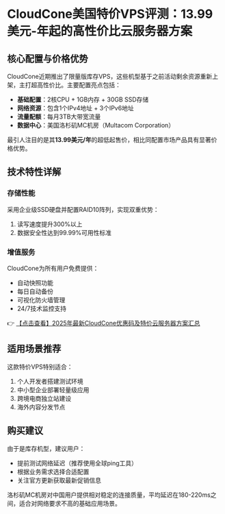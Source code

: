 # CloudCone美国特价VPS评测：13.99美元-年起的高性价比云服务器方案

## 核心配置与价格优势

CloudCone近期推出了限量版库存VPS，这些机型基于之前活动剩余资源重新上架，主打超高性价比。主要配置亮点包括：

- **基础配置**：2核CPU + 1GB内存 + 30GB SSD存储
- **网络资源**：包含1个IPv4地址 + 3个IPv6地址
- **流量配额**：每月3TB大带宽流量
- **数据中心**：美国洛杉矶MC机房（Multacom Corporation）

最引人注目的是其**13.99美元/年**的超低起售价，相比同配置市场产品具有显著价格优势。

## 技术特性详解

### 存储性能
采用企业级SSD硬盘并配置RAID10阵列，实现双重优势：
1. 读写速度提升300%以上
2. 数据安全性达到99.99%可用性标准

### 增值服务
CloudCone为所有用户免费提供：
- 自动快照功能
- 每日自动备份
- 可视化防火墙管理
- 24/7技术监控支持

👉 [【点击查看】2025年最新CloudCone优惠码及特价云服务器方案汇总](https://bit.ly/Cloudcone)

## 适用场景推荐
这款特价VPS特别适合：
1. 个人开发者搭建测试环境
2. 中小型企业部署轻量级应用
3. 跨境电商独立站建设
4. 海外内容分发节点

## 购买建议
由于是库存机型，建议用户：
- 提前测试网络延迟（推荐使用全球ping工具）
- 根据业务需求选择合适配置
- 关注官方更新获取最新促销信息

洛杉矶MC机房对中国用户提供相对稳定的连接质量，平均延迟在180-220ms之间，适合对网络要求不高的基础应用场景。